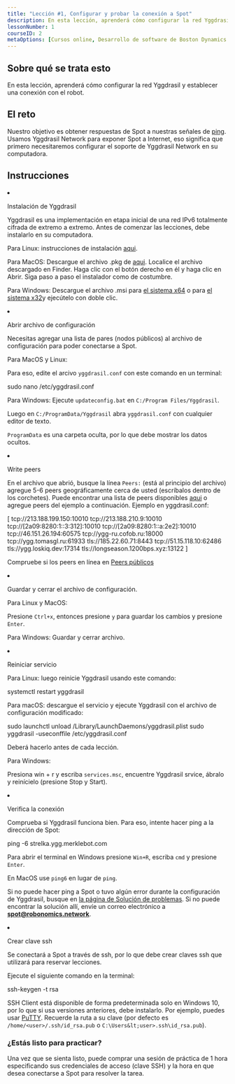 ```yaml
---
title: "Lección #1, Configurar y probar la conexión a Spot"
description: En esta lección, aprenderá cómo configurar la red Yggdrasil y establecer una conexión con el robot.
lessonNumber: 1
courseID: 2
metaOptions: [Cursos online, Desarrollo de software de Boston Dynamics Spot]
---
```


<section class="container__narrow">

## Sobre qué se trata esto

En esta lección, aprenderá cómo configurar la red Yggdrasil y establecer una conexión con el robot.

</section>


<section class="container__narrow">

## El reto

Nuestro objetivo es obtener respuestas de Spot a nuestras señales de [ping](https://en.wikipedia.org/wiki/Ping_(networking_utility)). Usamos Yggdrasil Network para exponer Spot a Internet, eso significa que primero necesitaremos configurar el soporte de Yggdrasil Network en su computadora.

</section>

<section class="container__reg">

## Instrucciones

<List type="numbers">

<li>

Instalación de Yggdrasil

Yggdrasil es una implementación en etapa inicial de una red IPv6 totalmente cifrada de extremo a extremo. Antes de comenzar las lecciones, debe instalarlo en su computadora.

Para Linux: instrucciones de instalación [aqui](https://yggdrasil-network.github.io/installation-linux-deb.html).

Para MacOS: Descargue el archivo .pkg de [aqui](https://github.com/yggdrasil-network/yggdrasil-go/releases/download/v0.4.0/yggdrasil-0.4.0-macos-amd64.pkg). Localice el archivo descargado en Finder. Haga clic con el botón derecho en él y haga clic en Abrir. Siga paso a paso el instalador como de costumbre.

Para Windows: Descargue el archivo .msi para [el sistema x64](https://github.com/yggdrasil-network/yggdrasil-go/releases/download/v0.4.0/yggdrasil-0.4-x64.msi) o para [el sistema x32](https://github.com/yggdrasil-network/yggdrasil-go/releases/download/v0.4.0/yggdrasil-0.4-x64.msi)y ejecútelo con doble clic.
</li>

<li>

Abrir archivo de configuración

Necesitas agregar una lista de pares (nodos públicos) al archivo de configuración para poder conectarse a Spot.

Para MacOS y Linux:

Para eso, edite el arcivo <code>yggdrasil.conf</code> con este comando en un terminal:

<lessonCodeWrapper language="bash">sudo nano /etc/yggdrasil.conf</lessonCodeWrapper>

Para Windows: Ejecute <code>updateconfig.bat</code> en <code>C:/Program Files/Yggdrasil</code>.

Luego en <code>C:/ProgramData/Yggdrasil</code> abra <code>yggdrasil.conf</code> con cualquier editor de texto.

<code>ProgramData</code> es una carpeta oculta, por lo que debe mostrar los datos ocultos.

</li>

<li>

Write peers

En el archivo que abrió, busque la línea <code>Peers:</code> (está al principio del archivo) agregue 5-6 peers geográficamente cerca de usted (escríbalos dentro de los corchetes). Puede encontrar una lista de peers disponibles [aqui](https://github.com/yggdrasil-network/public-peers) o agregue peers del ejemplo a continuación. Ejemplo en yggdrasil.conf:

<lessonCodeWrapper language="json">
[
  tcp://213.188.199.150:10010
  tcp://213.188.210.9:10010
  tcp://[2a09:8280:1::3:312]:10010
  tcp://[2a09:8280:1::a:2e2]:10010
  tcp://46.151.26.194:60575
  tcp://ygg-ru.cofob.ru:18000
  tcp://ygg.tomasgl.ru:61933
  tls://185.22.60.71:8443
  tcp://51.15.118.10:62486
  tls://ygg.loskiq.dev:17314
  tls://longseason.1200bps.xyz:13122
]
</lessonCodeWrapper>

Compruebe si los peers en línea en [Peers públicos](https://publicpeers.neilalexander.dev/)

</li>

<li>

Guardar y cerrar el archivo de configuración.

Para Linux y MacOS:

Presione <code>Ctrl+x</code>, entonces presione <code>y</code> para guardar los cambios y presione <code>Enter</code>.

Para Windows: Guardar y cerrar archivo.

</li>

<li>

Reiniciar servicio

Para Linux: luego reinicie Yggdrasil usando este comando:

<lessonCodeWrapper language="bash">systemctl restart yggdrasil</lessonCodeWrapper>

Para macOS: descargue el servicio y ejecute Yggdrasil con el archivo de configuración modificado:

<lessonCodeWrapper language="bash" codeClass="big-code">
sudo launchctl unload /Library/LaunchDaemons/yggdrasil.plist
sudo yggdrasil -useconffile /etc/yggdrasil.conf
</lessonCodeWrapper>

Deberá hacerlo antes de cada lección.

Para Windows:

Presiona win + r y escriba <code>services.msc</code>, encuentre Yggdrasil srvice, ábralo y reinícielo (presione Stop y Start).

<LessonImages src="boston-dynamics-course/lesson-0-1.jpg" alt="tutorial"/>
</li>

<li>

Verifica la conexión

Comprueba si Yggdrasil funciona bien. Para eso, intente hacer ping a la dirección de Spot:

<lessonCodeWrapper language="bash">ping -6 strelka.ygg.merklebot.com</lessonCodeWrapper>

Para abrir el terminal en Windows presione <code>Win+R</code>, escriba <code>cmd</code> y presione <code>Enter</code>.

En MacOS use <code>ping6</code> en lugar de <code>ping</code>.

Si no puede hacer ping a Spot o tuvo algún error durante la configuración de Yggdrasil, busque en [la página de Solución de problemas](https://dapp.spot-sdk.education/docs/spot-troubleshooting). Si no puede encontrar la solución allí, envíe un correo electrónico a **spot@robonomics.network**.

</li>

<li>

Crear clave ssh

Se conectará a Spot a través de ssh, por lo que debe crear claves ssh que utilizará para reservar lecciones.

Ejecute el siguiente comando en la terminal:

<lessonCodeWrapper language="bash">ssh-keygen -t rsa</lessonCodeWrapper>

SSH Client está disponible de forma predeterminada solo en Windows 10, por lo que si usa versiones anteriores, debe instalarlo. Por ejemplo, puedes usar [PuTTY](https://www.putty.org/). Recuerde la ruta a su clave (por defecto es <code>/home/&lt;user&gt;/.ssh/id_rsa.pub</code> o <code>C:\Users\&lt;user&gt;\.ssh\id_rsa.pub</code>).
</li>
</List>
</section>

<section class="container__narrow">

### ¿Estás listo para practicar?

Una vez que se sienta listo, puede comprar una sesión de práctica de 1 hora especificando sus credenciales de acceso (clave SSH) y la hora en que desea conectarse a Spot para resolver la tarea.

##### <LessonButtonLink src="https://dapp.spot-sdk.education/#/checkout" text="Alquile un Spot" />

</section>